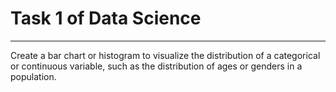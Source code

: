 # Task 1 of Data Science
---
Create a bar chart or histogram to visualize the distribution of a categorical or continuous variable, such as the distribution of ages or genders in a population.
